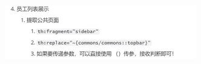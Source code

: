 ![1596769341208](25-SpringBoot-%E5%91%98%E5%B7%A5%E7%AE%A1%E7%90%86%E7%B3%BB%E7%BB%9F-%E5%B1%95%E7%A4%BA%E5%91%98%E5%B7%A5%E5%88%97%E8%A1%A8.assets/1596769341208.png)

